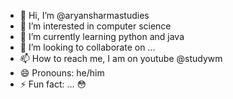 - 👋 Hi, I’m @aryansharmastudies
- 👀 I’m interested in computer science
- 🌱 I’m currently learning python and java
- 💞️ I’m looking to collaborate on ...
- 📫 How to reach me, I am on youtube @studywm
- 😄 Pronouns: he/him
- ⚡ Fun fact: ... 😳

<!---
aryansharmastudies/aryansharmastudies is a ✨ special ✨ repository because its `README.md` (this file) appears on your GitHub profile.
You can click the Preview link to take a look at your changes.
--->
